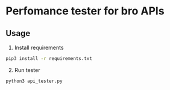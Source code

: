 # Perfomance tester for bro APIs

## Usage

1. Install requirements

```bash
pip3 install -r requirements.txt
```

2. Run tester
```bash
python3 api_tester.py
```